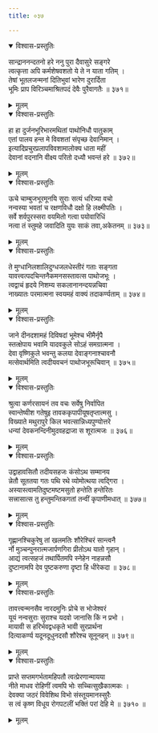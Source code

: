 ```yaml
---
title: ०३७

---
```

<div class="audioEmbed"  caption="सीतालक्ष्मी-वाचनम्" src="https://archive.org/download/nArAyaNIyam-shlokawise-audio/037/037_01.mp3"></div>
<details open><summary>विश्वास-प्रस्तुतिः</summary>

सान्द्राननन्दतनो हरे ननु पुरा दैवासुरे सङ्गरे  
त्वत्कृत्ता अपि कर्मशेषवशतो ये ते न याता गतिम् ।  
तेषां भूतलजन्मनां दितिभुवां भारेण दुरार्दिता  
भूमिः प्राप विरिञ्चमाश्रितपदं देवैः पुरैवागतैः ॥ ३७१॥
</details>
<details><summary>मूलम्</summary>

सान्द्राननन्दतनो हरे ननु पुरा दैवासुरे सङ्गरे  
त्वत्कृत्ता अपि कर्मशेषवशतो ये ते न याता गतिम् ।  
तेषां भूतलजन्मनां दितिभुवां भारेण दुरार्दिता  
भूमिः प्राप विरिञ्चमाश्रितपदं देवैः पुरैवागतैः ॥ ३७१॥
</details>



<div class="audioEmbed"  caption="सीतालक्ष्मी-वाचनम्" src="https://archive.org/download/nArAyaNIyam-shlokawise-audio/037/037_02.mp3"></div>
<details open><summary>विश्वास-प्रस्तुतिः</summary>

हा हा दुर्जनभूरिभारमथितां पाथोनिधौ पातुकाम्  
एतां पालय हन्त मे विवशतां संपृच्छ देवानिमान् ।  
इत्यादिप्रचुरप्रलापविवशामालोक्य धाता महीं  
देवानां वदनानि वीक्ष्य परितो दध्यौ भवन्तं हरे ॥ ३७२॥
</details>
<details><summary>मूलम्</summary>

हा हा दुर्जनभूरिभारमथितां पाथोनिधौ पातुकाम्  
एतां पालय हन्त मे विवशतां संपृच्छ देवानिमान् ।  
इत्यादिप्रचुरप्रलापविवशामालोक्य धाता महीं  
देवानां वदनानि वीक्ष्य परितो दध्यौ भवन्तं हरे ॥ ३७२॥
</details>



<div class="audioEmbed"  caption="सीतालक्ष्मी-वाचनम्" src="https://archive.org/download/nArAyaNIyam-shlokawise-audio/037/037_03.mp3"></div>
<details open><summary>विश्वास-प्रस्तुतिः</summary>

ऊचे चाम्बुजभूरमूनयि सुराः सत्यं धरित्र्या वचो  
नन्वस्या भवतां च रक्षणविधौ दक्षो हि लक्ष्मीपतिः ।  
सर्वे शर्वपुरस्सरा वयमितो गत्वा पयोवारिधिं  
नत्वा तं स्तुमहे जवादिति युयः साकं तवा,अकेतनम् ॥ ३७३॥
</details>
<details><summary>मूलम्</summary>

ऊचे चाम्बुजभूरमूनयि सुराः सत्यं धरित्र्या वचो  
नन्वस्या भवतां च रक्षणविधौ दक्षो हि लक्ष्मीपतिः ।  
सर्वे शर्वपुरस्सरा वयमितो गत्वा पयोवारिधिं  
नत्वा तं स्तुमहे जवादिति युयः साकं तवा,अकेतनम् ॥ ३७३॥
</details>



<div class="audioEmbed"  caption="सीतालक्ष्मी-वाचनम्" src="https://archive.org/download/nArAyaNIyam-shlokawise-audio/037/037_04.mp3"></div>
<details open><summary>विश्वास-प्रस्तुतिः</summary>

ते मुग्धानिलशालिदुग्धजलधेस्तीरं गताः सङ्गता  
यावत्त्वत्पदचिन्तनैकमनसस्तावत्स पाथोजभूः ।  
त्वद्वाचं हृदये निशम्य सकलानानन्दयन्नचिवा  
नाख्यातः परमात्मना स्वयमहं वाक्यं तदाकर्ण्यताम् ॥ ३७४॥
</details>
<details><summary>मूलम्</summary>

ते मुग्धानिलशालिदुग्धजलधेस्तीरं गताः सङ्गता  
यावत्त्वत्पदचिन्तनैकमनसस्तावत्स पाथोजभूः ।  
त्वद्वाचं हृदये निशम्य सकलानानन्दयन्नचिवा  
नाख्यातः परमात्मना स्वयमहं वाक्यं तदाकर्ण्यताम् ॥ ३७४॥
</details>



<div class="audioEmbed"  caption="सीतालक्ष्मी-वाचनम्" src="https://archive.org/download/nArAyaNIyam-shlokawise-audio/037/037_05.mp3"></div>
<details open><summary>विश्वास-प्रस्तुतिः</summary>

जाने दीनदशामहं दिविषदां भूमेश्च भीमैर्नृपै  
स्तत्क्षेपाय भवामि यादवकुले सोऽहं समग्रात्मना ।  
देवा वृष्णिकुले भवन्तु कलया देवाङ्गनाश्चावनौ  
मत्सेवार्थमिति त्वदीयवचनं पाथोजभूरूचिवान् ॥ ३७५॥
</details>
<details><summary>मूलम्</summary>

जाने दीनदशामहं दिविषदां भूमेश्च भीमैर्नृपै  
स्तत्क्षेपाय भवामि यादवकुले सोऽहं समग्रात्मना ।  
देवा वृष्णिकुले भवन्तु कलया देवाङ्गनाश्चावनौ  
मत्सेवार्थमिति त्वदीयवचनं पाथोजभूरूचिवान् ॥ ३७५॥
</details>



<div class="audioEmbed"  caption="सीतालक्ष्मी-वाचनम्" src="https://archive.org/download/nArAyaNIyam-shlokawise-audio/037/037_06.mp3"></div>
<details open><summary>विश्वास-प्रस्तुतिः</summary>

श्रुत्वा कर्णरसायनं तव वचः सर्वेषु निर्वापित  
स्वान्तेष्वीश गतेषुइ तावककृपापीयूषतृप्तात्मसु ।  
विख्याते मथुरापुरे किल भवत्सान्निध्यपुण्योत्तरे  
धन्यां देवकनन्दिनीमुदवहद्राजा स शूरात्मजः ॥ ३७६॥
</details>
<details><summary>मूलम्</summary>

श्रुत्वा कर्णरसायनं तव वचः सर्वेषु निर्वापित  
स्वान्तेष्वीश गतेषुइ तावककृपापीयूषतृप्तात्मसु ।  
विख्याते मथुरापुरे किल भवत्सान्निध्यपुण्योत्तरे  
धन्यां देवकनन्दिनीमुदवहद्राजा स शूरात्मजः ॥ ३७६॥
</details>



<div class="audioEmbed"  caption="सीतालक्ष्मी-वाचनम्" src="https://archive.org/download/nArAyaNIyam-shlokawise-audio/037/037_07.mp3"></div>
<details open><summary>विश्वास-प्रस्तुतिः</summary>

उद्वाहावसितौ तदीयसहजः कंसोऽथ सम्मानय  
न्नेतौ सूततया गतः पथि रथे व्योमोत्थया त्वद्गिरा ।  
अस्यास्त्वामतिदुष्टमष्टमसुतो हन्तेति हन्तेरितः  
सत्त्रासात्स तु हन्तुमन्तिकगतां तन्वीं कृपाणीमधात् ॥ ३७७॥
</details>
<details><summary>मूलम्</summary>

उद्वाहावसितौ तदीयसहजः कंसोऽथ सम्मानय  
न्नेतौ सूततया गतः पथि रथे व्योमोत्थया त्वद्गिरा ।  
अस्यास्त्वामतिदुष्टमष्टमसुतो हन्तेति हन्तेरितः  
सत्त्रासात्स तु हन्तुमन्तिकगतां तन्वीं कृपाणीमधात् ॥ ३७७॥
</details>



<div class="audioEmbed"  caption="सीतालक्ष्मी-वाचनम्" src="https://archive.org/download/nArAyaNIyam-shlokawise-audio/037/037_08.mp3"></div>
<details open><summary>विश्वास-प्रस्तुतिः</summary>

गृह्णानश्चिकुरेषु तां खलमतिः शौरेश्चिरं सान्त्वनै  
र्नो मुञ्चन्पुनरात्मजार्पणगिरा प्रीतोऽथ यातो गृहान् ।  
आद्यं त्वत्सहजं तथार्पितमपि स्नेहेन नाहन्नसौ  
दुष्टानामपि देव पुष्टकरुणा दृष्टा हि धीरेकदा ॥ ३७८॥
</details>
<details><summary>मूलम्</summary>

गृह्णानश्चिकुरेषु तां खलमतिः शौरेश्चिरं सान्त्वनै  
र्नो मुञ्चन्पुनरात्मजार्पणगिरा प्रीतोऽथ यातो गृहान् ।  
आद्यं त्वत्सहजं तथार्पितमपि स्नेहेन नाहन्नसौ  
दुष्टानामपि देव पुष्टकरुणा दृष्टा हि धीरेकदा ॥ ३७८॥
</details>



<div class="audioEmbed"  caption="सीतालक्ष्मी-वाचनम्" src="https://archive.org/download/nArAyaNIyam-shlokawise-audio/037/037_09.mp3"></div>
<details open><summary>विश्वास-प्रस्तुतिः</summary>

तावत्त्वन्मनसैव नारदमुनिः प्रोचे स भोजेश्वरं  
यूयं नन्वसुराः सुराश्च यदवो जानासि किं न प्रभो ।  
मायावी स हरिर्भवद्वधकृते भावी सुरप्रार्थना  
दित्याकर्ण्य यदूनदूधुनदसौ शौरेश्च सूनूनहन् ॥ ३७९॥
</details>
<details><summary>मूलम्</summary>

तावत्त्वन्मनसैव नारदमुनिः प्रोचे स भोजेश्वरं  
यूयं नन्वसुराः सुराश्च यदवो जानासि किं न प्रभो ।  
मायावी स हरिर्भवद्वधकृते भावी सुरप्रार्थना  
दित्याकर्ण्य यदूनदूधुनदसौ शौरेश्च सूनूनहन् ॥ ३७९॥
</details>



<div class="audioEmbed"  caption="सीतालक्ष्मी-वाचनम्" src="https://archive.org/download/nArAyaNIyam-shlokawise-audio/037/037_10.mp3"></div>
<details open><summary>विश्वास-प्रस्तुतिः</summary>

प्राप्ते सप्तमगर्भतामहिपतौ त्वत्प्रेरणान्मायया  
नीते माधव रोहिणीं त्वमपि भोः सच्चित्सुखैकात्मकः ।  
देवक्या जठरं विवेशिथ विभो संस्तूयमानस्सुरैः  
स त्वं कृष्ण विधूय रोगपटलीं भक्तिं परां देहि मे ॥ ३७१० ॥
</details>
<details><summary>मूलम्</summary>

प्राप्ते सप्तमगर्भतामहिपतौ त्वत्प्रेरणान्मायया  
नीते माधव रोहिणीं त्वमपि भोः सच्चित्सुखैकात्मकः ।  
देवक्या जठरं विवेशिथ विभो संस्तूयमानस्सुरैः  
स त्वं कृष्ण विधूय रोगपटलीं भक्तिं परां देहि मे ॥ ३७१० ॥
</details>

